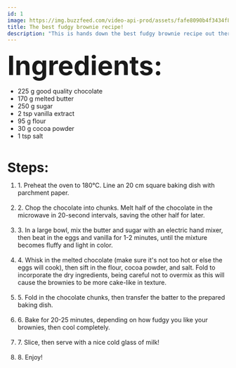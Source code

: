 ```yaml
---
id: 1
image: https://img.buzzfeed.com/video-api-prod/assets/fafe8090b4f3434f80c33b6e4ce40e24/BFV21539_BestFudgyBrownies-ThumbB1080.jpg
title: The best fudgy brownie recipe!
description: "This is hands down the best fudgy brownie recipe out there and it's a must try for chocolate lovers."
---
```


<span style="font-weight:700;font-size:60;"> Ingredients: </span>

<ul style="list-style-type:disc;">
    <li>225 g good quality chocolate</li>
    <li>170 g melted butter </li>
    <li>250 g sugar </li>
    <li>2 tsp vanilla extract</li>
    <li>95 g flour</li>
    <li>30 g cocoa powder</li>
    <li>1 tsp salt</li>
</ul>
<br>


 <span style="font-weight:700;font-size:30;"> Steps: </span> 
    <br>
        <ol type="1">
            <li>1. Preheat the oven to 180°C. Line an 20 cm square baking dish with parchment paper.</li> <br>
            <li>2. Chop the chocolate into chunks. Melt half of the chocolate in the microwave in 20-second intervals, saving the other half for later.</li> <br>
            <li>3. In a large bowl, mix the butter and sugar with an electric hand mixer, then beat in the eggs and vanilla for 1-2 minutes, until the mixture becomes fluffy and light in color.</li> <br>
            <li>4. Whisk in the melted chocolate (make sure it's not too hot or else the eggs will cook), then sift in the flour, cocoa powder, and salt. Fold to incorporate the dry ingredients, being careful not to overmix as this will cause the brownies to be more cake-like in texture.</li> <br>
            <li>5. Fold in the chocolate chunks, then transfer the batter to the prepared baking dish.</li> <br>
            <li>6. Bake for 20-25 minutes, depending on how fudgy you like your brownies, then cool completely.</li> <br>
            <li>7. Slice, then serve with a nice cold glass of milk!</li> <br>
            <li>8. Enjoy!</li>
        </ol> <br>
